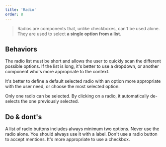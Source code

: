 ```yaml
---
title: 'Radio'
order: 8
---
```


> Radios are components that, unlike checkboxes, can't be used alone. They are used to select **a single option from a list**.

<preview path="src/pages/Components/Radio/previews/intro" nude="true"></preview>

## Behaviors

The radio list must be short and allows the user to quickly scan the different possible options. If the list is long, it's better to use a dropdown, or another component who's more appropriate to the context.

It's better to define a default selected radio with an option more appropriate with the user need, or choose the most selected option.

Only one radio can be selected. By clicking on a radio, it automatically de-selects the one previously selected.

## Do & dont's

<hintitem>
    A list of radio buttons includes always minimum two options.
</hintitem>

<hintitem dont="true">
    Never use the radio alone. You should always use it with a label.
</hintitem>

<hintitem dont="true">
    Don't use a radio button to accept mentions. It's more appropriate to use a checkbox.
</hintitem>
